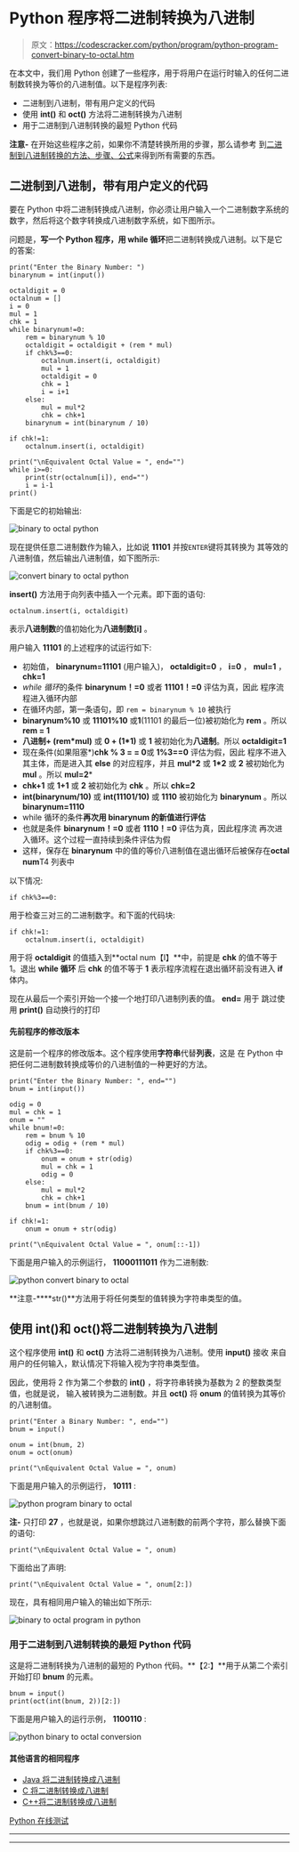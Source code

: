 # Python 程序将二进制转换为八进制

> 原文：<https://codescracker.com/python/program/python-program-convert-binary-to-octal.htm>

在本文中，我们用 Python 创建了一些程序，用于将用户在运行时输入的任何二进制数转换为等价的八进制值。以下是程序列表:

*   二进制到八进制，带有用户定义的代码
*   使用 **int()** 和 **oct()** 方法将二进制转换为八进制
*   用于二进制到八进制转换的最短 Python 代码

**注意-** 在开始这些程序之前，如果你不清楚转换所用的步骤，那么请参考 到[二进制到八进制转换的方法、步骤、公式](/computer-fundamental/binary-to-octal.htm)来得到所有需要的东西。

## 二进制到八进制，带有用户定义的代码

要在 Python 中将二进制转换成八进制，你必须让用户输入一个二进制数字系统的数字，然后将这个数字转换成八进制数字系统，如下图所示。

问题是，**写一个 Python 程序，用 while 循环**把二进制转换成八进制。以下是它的答案:

```
print("Enter the Binary Number: ")
binarynum = int(input())

octaldigit = 0
octalnum = []
i = 0
mul = 1
chk = 1
while binarynum!=0:
    rem = binarynum % 10
    octaldigit = octaldigit + (rem * mul)
    if chk%3==0:
        octalnum.insert(i, octaldigit)
        mul = 1
        octaldigit = 0
        chk = 1
        i = i+1
    else:
        mul = mul*2
        chk = chk+1
    binarynum = int(binarynum / 10)

if chk!=1:
    octalnum.insert(i, octaldigit)

print("\nEquivalent Octal Value = ", end="")
while i>=0:
    print(str(octalnum[i]), end="")
    i = i-1
print()
```

下面是它的初始输出:

![binary to octal python](img/bfcd73a62d5fe1d3bae9cc6c60d41141.png)

现在提供任意二进制数作为输入，比如说 **11101** 并按`ENTER`键将其转换为 其等效的八进制值，然后输出八进制值，如下图所示:

![convert binary to octal python](img/86dfcf9afb020f87d8c0c30734a158c7.png)

**insert()** 方法用于向列表中插入一个元素。即下面的语句:

```
octalnum.insert(i, octaldigit)
```

表示**八进制数**的值初始化为**八进制数[i]** 。

用户输入 **11101** 的上述程序的试运行如下:

*   初始值， **binarynum=11101** (用户输入)， **octaldigit=0** ， **i=0** ， **mul=1** ， **chk=1**
*   *while 循环*的条件 **binarynum！=0** 或者 **11101！=0** 评估为真，因此 程序流程进入循环内部
*   在循环内部，第一条语句，即
    `rem = binarynum % 10`
    被执行
*   **binarynum%10** 或 **11101%10** 或**1**(11101 的最后一位)被初始化为 **rem** 。所以 **rem = 1**
*   **八进制+ (rem*mul)** 或 **0 + (1*1)** 或 **1** 被初始化为**八进制**。所以 **octaldigit=1**
*   现在条件(如果阻塞*)**chk % 3 = = 0**或 **1%3==0** 评估为假，因此 程序不进入其主体，而是进入其 **else** 的对应程序，并且 **mul*2** 或 **1*2** 或 **2** 被初始化为 **mul** 。所以 **mul=2***
*   **chk+1** 或 **1+1** 或 **2** 被初始化为 **chk** 。所以 **chk=2**
*   **int(binarynum/10)** 或 **int(11101/10)** 或 **1110** 被初始化为 **binarynum** 。所以 **binarynum=1110**
*   while 循环的条件**再次用 **binarynum** 的新值进行评估**
*   也就是条件 **binarynum！=0** 或者 **1110！=0** 评估为真，因此程序流 再次进入循环。这个过程一直持续到条件评估为假
*   这样，保存在 **binarynum** 中的值的等价八进制值在退出循环后被保存在**octal num**T4 列表中

以下情况:

```
if chk%3==0:
```

用于检查三对三的二进制数字。和下面的代码块:

```
if chk!=1:
    octalnum.insert(i, octaldigit)
```

用于将 **octaldigit** 的值插入到**octal num【I】**中，前提是 **chk** 的值不等于 1。退出 **while 循环** 后 **chk** 的值不等于 **1** 表示程序流程在退出循环前没有进入 **if** 体内。

现在从最后一个索引开始一个接一个地打印八进制列表的值。 **end=** 用于 跳过使用 **print()** 自动换行的打印

#### 先前程序的修改版本

这是前一个程序的修改版本。这个程序使用**字符串**代替**列表**，这是 在 Python 中把任何二进制数转换成等价的八进制值的一种更好的方法。

```
print("Enter the Binary Number: ", end="")
bnum = int(input())

odig = 0
mul = chk = 1
onum = ""
while bnum!=0:
    rem = bnum % 10
    odig = odig + (rem * mul)
    if chk%3==0:
        onum = onum + str(odig)
        mul = chk = 1
        odig = 0
    else:
        mul = mul*2
        chk = chk+1
    bnum = int(bnum / 10)

if chk!=1:
    onum = onum + str(odig)

print("\nEquivalent Octal Value = ", onum[::-1])
```

下面是用户输入的示例运行， **11000111011** 作为二进制数:

![python convert binary to octal](img/4e73e743adf81085ff2642944a6b6595.png)

**注意-****str()**方法用于将任何类型的值转换为字符串类型的值。

## 使用 int()和 oct()将二进制转换为八进制

这个程序使用 **int()** 和 **oct()** 方法将二进制转换为八进制。使用 **input()** 接收 来自用户的任何输入，默认情况下将输入视为字符串类型值。

因此，使用将 2 作为第二个参数的 **int()** ，将字符串转换为基数为 2 的整数类型值，也就是说， 输入被转换为二进制数。并且 **oct()** 将 **onum** 的值转换为其等价的八进制值。

```
print("Enter a Binary Number: ", end="")
bnum = input()

onum = int(bnum, 2)
onum = oct(onum)

print("\nEquivalent Octal Value = ", onum)
```

下面是用户输入的示例运行， **10111** :

![python program binary to octal](img/450c7a4cf5715afe53b84bcb9f465074.png)

**注-** 只打印 **27** ，也就是说，如果你想跳过八进制数的前两个字符，那么替换下面的语句:

```
print("\nEquivalent Octal Value = ", onum)
```

下面给出了声明:

```
print("\nEquivalent Octal Value = ", onum[2:])
```

现在，具有相同用户输入的输出如下所示:

![binary to octal program in python](img/f4aa40937bb0b9203a3e9f8047a45760.png)

### 用于二进制到八进制转换的最短 Python 代码

这是将二进制转换为八进制的最短的 Python 代码。**【2:】**用于从第二个索引开始打印 **bnum** 的元素。

```
bnum = input()
print(oct(int(bnum, 2))[2:])
```

下面是用户输入的运行示例， **1100110** :

![python binary to octal conversion](img/d9990473e11aff25e90daf3509f1a4a2.png)

#### 其他语言的相同程序

*   [Java 将二进制转换成八进制](/java/program/java-program-convert-binary-to-octal.htm)
*   [C 将二进制转换成八进制](/c/program/c-program-convert-binary-to-octal.htm)
*   [C++将二进制转换成八进制](/cpp/program/cpp-program-convert-binary-to-octal.htm)

[Python 在线测试](/exam/showtest.php?subid=10)

* * *

* * *